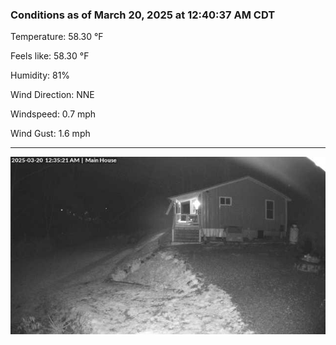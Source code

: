### Conditions as of March 20, 2025 at 12:40:37 AM CDT 

Temperature: 58.30 &deg;F

Feels like: 58.30 &deg;F

Humidity: 81%

Wind Direction: NNE

Windspeed: 0.7 mph

Wind Gust: 1.6 mph

---

<img src="./images/latest.jpeg"/>


